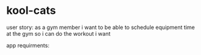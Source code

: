 # kool-cats

user story:
as a gym member
i want to be able to schedule equipment time at the gym
so i can do the workout i want

app requirments:
